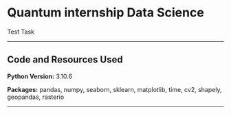 # Quantum internship Data Science
 Test Task

---

## Code and Resources Used

**Python Version:** 3.10.6

**Packages:** pandas, numpy, seaborn, sklearn, matplotlib, time, cv2, shapely, geopandas, rasterio

---
